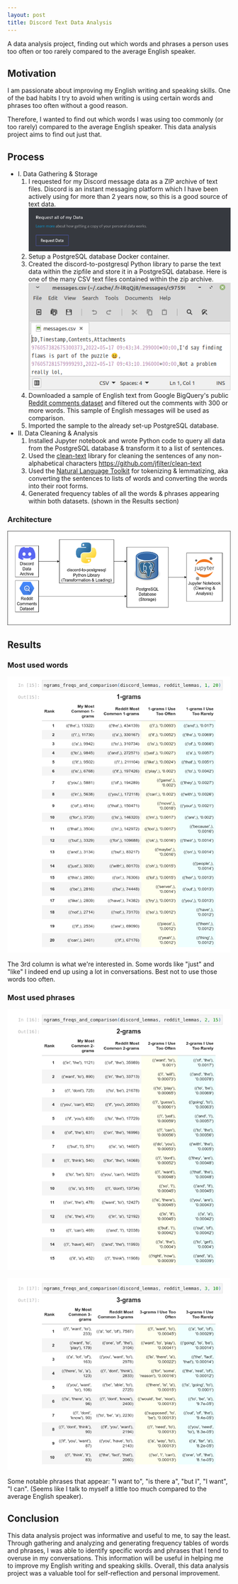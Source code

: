 ```yaml
---
layout: post
title: Discord Text Data Analysis
---
```

A data analysis project, finding out which words and phrases a person uses too often or too rarely compared to the average English speaker. 

## Motivation
I am passionate about improving my English writing and speaking skills. One of the bad habits I try to avoid when writing is using certain words and phrases too often without a good reason.

Therefore, I wanted to find out which words I was using too commonly (or too rarely) compared to the average English speaker. This data analysis project aims to find out just that.

## Process

- I. Data Gathering & Storage
    1. I requested for my Discord message data as a ZIP archive of text files. Discord is an instant messaging platform which I have been actively using for more than 2 years now, so this is a good source of text data.
        ![](/images/discord-request-data.png)
    1. Setup a PostgreSQL database Docker container.
    1. Created the discord-to-postgresql Python library to parse the text data within the zipfile and store it in a PostgreSQL database. Here is one of the many CSV text files contained within the zip archive.
        ![](/images/messages-csv.png)
    1. Downloaded a sample of English text from Google BigQuery's public [Reddit comments dataset](https://www.reddit.com/r/bigquery/comments/kyjqbt/there_used_to_be_a_dataset_of_reddit_comments_on/) and filtered out the comments with 300 or more words. This sample of English messages will be used as comparison.
    1. Imported the sample to the already set-up PostgreSQL database.
- II. Data Cleaning & Analysis
    1. Installed Jupyter notebook and wrote Python code to query all data from the PostgreSQL database & transform it to a list of sentences.
    1. Used the [clean-text](https://github.com/jfilter/clean-text) library for cleaning the sentences of any non-alphabetical characters https://github.com/jfilter/clean-text
    1. Used the [Natural Language Toolkit](https://www.nltk.org/) for tokenizing & lemmatizing, aka converting the sentences to lists of words and converting the words into their root forms.
    1. Generated frequency tables of all the words & phrases appearing within both datasets. (shown in the Results section)


### Architecture

![Project Architecture Image](/images/architecture-discord.png)

## Results

### Most used words

![1-grams results table image](/images/1grams.png)

The 3rd column is what we're interested in. Some words like "just" and "like" I indeed end up using a lot in conversations. Best not to use those words too often.

### Most used phrases

![2-grams results table image](/images/2grams.png)

![3-grams results table image](/images/3grams.png)

Some notable phrases that appear: "I want to", "is there a", "but I", "I want", "I can". (Seems like I talk to myself a little too much compared to the average English speaker).

## Conclusion

This data analysis project was informative and useful to me, to say the least. Through gathering and analyzing and generating frequency tables of words and phrases, I was able to identify specific words and phrases that I tend to overuse in my conversations. This information will be useful in helping me to improve my English writing and speaking skills. Overall, this data analysis project was a valuable tool for self-reflection and personal improvement.
